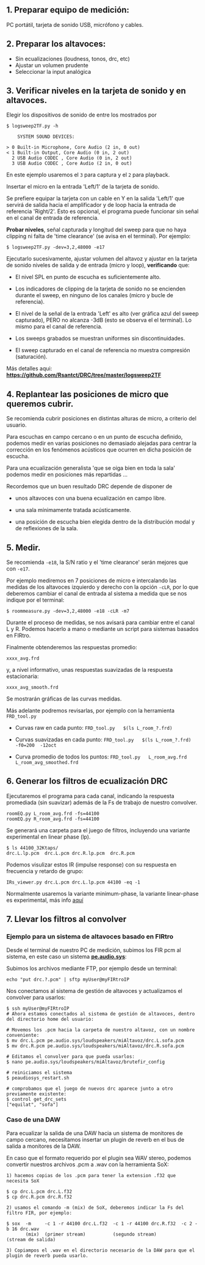 ## 1. Preparar equipo de medición:

PC portátil, tarjeta de sonido USB, micrófono y cables.


## 2. Preparar los altavoces:

- Sin ecualizaciones (loudness, tonos, drc, etc)
- Ajustar un volumen prudente
- Seleccionar la input analógica

## 3. Verificar niveles en la tarjeta de sonido y en altavoces.

Elegir los dispositivos de sonido de entre los mostrados por 

    $ logsweep2TF.py -h

        SYSTEM SOUND DEVICES:

    > 0 Built-in Microphone, Core Audio (2 in, 0 out)
    < 1 Built-in Output, Core Audio (0 in, 2 out)
      2 USB Audio CODEC , Core Audio (0 in, 2 out)
      3 USB Audio CODEC , Core Audio (2 in, 0 out)

En este ejemplo usaremos el `3` para captura y el `2` para playback.

Insertar el micro en la entrada 'Left/1' de la tarjeta de sonido.

Se prefiere equipar la tarjeta con un cable en Y en la salida 'Left/1' que servirá de salida hacia el amplificador y de loop hacia la entrada de referencia 'Right/2'. Esto es opcional, el programa puede funcionar sin señal en el canal de entrada de referencia.

**Probar niveles**, señal capturada y longitud del sweep para que no haya clipping ni falta de 'time clearance' (se avisa en el terminal). Por ejemplo:

    $ logsweep2TF.py -dev=3,2,48000 -e17

Ejecutarlo sucesivamente, ajustar volumen del altavoz y ajustar en la tarjeta de sonido niveles de salida y de entrada (micro y loop), **verificando** que:

- El nivel SPL en punto de escucha es suficientemente alto.

- Los indicadores de clipping de la tarjeta de sonido no se encienden durante el sweep, en ninguno de los canales (micro y bucle de referencia).

- El nivel de la señal de la entrada 'Left' es alto (ver gráfica azul del sweep capturado), PERO no alcanza -3dB (esto se observa el el terminal). Lo mismo para el canal de referencia.

- Los sweeps grabados se muestran uniformes sin discontinuidades.

- El sweep capturado en el canal de referencia no muestra compresión (saturación).

Más detalles aqui: **https://github.com/Rsantct/DRC/tree/master/logsweep2TF**  



## 4. Replantear las posiciones de micro que queremos cubrir.

Se recomienda cubrir posiciones en distintas alturas de micro, a criterio del usuario.

Para escuchas en campo cercano o en un punto de escucha definido, podemos medir en varias posiciones no demasiado alejadas para centrar la corrección en los fenómenos acústicos que ocurren en dicha posición de escucha.

Para una ecualización generalista 'que se oiga bien en toda la sala' podemos medir en posiciones más repartidas ...

Recordemos que un buen resultado DRC depende de disponer de

- unos altavoces con una buena ecualización en campo libre.

- una sala mínimamente tratada acústicamente.

- una posición de escucha bien elegida dentro de la distribución modal y de reflexiones de la sala.


## 5. Medir.
    
Se recomienda `-e18`, la S/N ratio y el 'time clearance' serán mejores que con `-e17`.

Por ejemplo mediremos en 7 posiciones de micro e intercalando las medidas de los altavoces izquierdo y derecho con la opción `-cLR`, por lo que deberemos cambiar el canal de entrada al sistema a medida que se nos indique por el terminal:

    $ roommeasure.py -dev=3,2,48000 -e18 -cLR -m7

Durante el proceso de medidas, se nos avisará para cambiar entre el canal L y R. Podemos hacerlo a mano o mediante un script para sistemas basados en FIRtro.

Finalmente obtenderemos las respuestas promedio:

    xxxx_avg.frd

y, a nivel informativo, unas respuestas suavizadas de la respuesta estacionaria:

    xxxx_avg_smooth.frd

Se mostrarán gráficas de las curvas medidas.

Más adelante podremos revisarlas, por ejemplo con la herramienta `FRD_tool.py`

- Curvas raw en cada punto: `FRD_tool.py   $(ls L_room_?.frd)`

- Curvas suavizadas en cada punto: `FRD_tool.py   $(ls L_room_?.frd)  -f0=200  -12oct`

- Curva promedio de todos los puntos: `FRD_tool.py   L_room_avg.frd   L_room_avg_smoothed.frd`


## 6. Generar los filtros de ecualización DRC

Ejecutaremos el programa para cada canal, indicando la respuesta promediada (sin suavizar) además de la Fs de trabajo de nuestro convolver.

    roomEQ.py L_room_avg.frd -fs=44100
    roomEQ.py R_room_avg.frd -fs=44100
    
Se generará una carpeta para el juego de filtros, incluyendo una variante experimental en linear phase (lp).

    $ ls 44100_32Ktaps/
    drc.L.lp.pcm  drc.L.pcm drc.R.lp.pcm  drc.R.pcm


Podemos visulizar estos IR (impulse response) con su respuesta en frecuencia y retardo de grupo:

    IRs_viewer.py drc.L.pcm drc.L.lp.pcm 44100 -eq -1
    
Normalmente usaremos la variante minimum-phase, la variante linear-phase es experimental, más info [aquí](https://github.com/Rsantct/DRC/blob/master/drc_multipoint/minimum%20phase.md)


## 7. Llevar los filtros al convolver

### Ejemplo para un sistema de altavoces basado en **FIRtro**

Desde el terminal de nuestro PC de medición, subimos los FIR pcm al sistema, en este caso un sistema **[pe.audio.sys](https://github.com/AudioHumLab/pe.audio.sys)**:

Subimos los archivos mediante FTP, por ejemplo desde un terminal:
    
    echo "put drc.?.pcm" | sftp myUser@myFIRtroIP
    
Nos conectamos al sistema de gestión de altavoces y actualizamos el convolver para usarlos:

    $ ssh myUser@myFIRtroIP
    # Ahora estamos conectados al sistema de gestión de altavoces, dentro del directorio home del usuario:

    # Movemos los .pcm hacia la carpeta de nuestro altavoz, con un nombre conveniente:
    $ mv drc.L.pcm pe.audio.sys/loudspeakers/miAltavoz/drc.L.sofa.pcm
    $ mv drc.R.pcm pe.audio.sys/loudspeakers/miAltavoz/drc.R.sofa.pcm
    
    # Editamos el convolver para que pueda usarlos:
    $ nano pe.audio.sys/loudspeakers/miAltavoz/brutefir_config
    
    # reiniciamos el sistema
    $ peaudiosys_restart.sh
    
    # comprobamos que el juego de nuevos drc aparece junto a otro previamente existente:
    $ control get_drc_sets
    ["equilat", "sofa"]


### Caso de una DAW

Para ecualizar la salida de una DAW hacia un sistema de monitores de campo cercano, necesitamos insertar un plugin de reverb en el bus de salida a monitores de la DAW.

En caso que el formato requerido por el plugin sea WAV stereo, podemos convertir nuestros archivos .pcm a .wav con la herramienta SoX:

    1) hacemos copias de los .pcm para tener la extension .f32 que necesita SoX

    $ cp drc.L.pcm drc.L.f32
    $ cp drc.R.pcm drc.R.f32

    2) usamos el comando -m (mix) de SoX, deberemos indicar la Fs del filtro FIR, por ejemplo:

    $ sox  -m     -c 1 -r 44100 drc.L.f32  -c 1 -r 44100 drc.R.f32  -c 2 -b 16 drc.wav
           (mix)  (primer stream)          (segundo stream)         (stream de salida)

    3) Copiampos el .wav en el directorio necesario de la DAW para que el plugin de reverb pueda usarlo.

